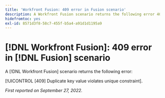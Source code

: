 ```yaml
---
title: 'Workfront Fusion: 409 error in Fusion scenario'
description: A Workfront Fusion scenario returns the following error 409 Duplicate key value violates unique constraint.
hidefromtoc: yes
exl-id: 8571d3f8-58c7-455f-b5a4-a91d1d1195a9
---
```

# [!DNL Workfront Fusion]: 409 error in [!DNL Fusion] scenario

A [!DNL Workfront Fusion] scenario returns the following error:

[!UICONTROL [409] Duplicate key value violates unique constraint].

_First reported on September 27, 2022._
